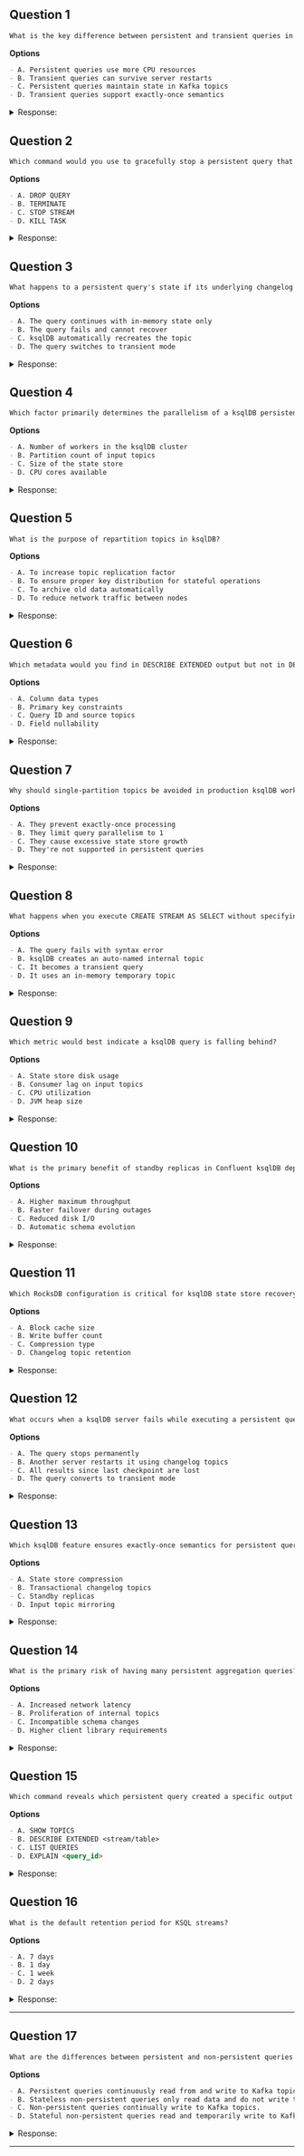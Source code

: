 ## Question 1
```markdown
What is the key difference between persistent and transient queries in ksqlDB regarding fault tolerance?
```

**Options**
```markdown
- A. Persistent queries use more CPU resources
- B. Transient queries can survive server restarts
- C. Persistent queries maintain state in Kafka topics
- D. Transient queries support exactly-once semantics
```

<details><summary>Response:</summary>

**Answer:** C

**Explanation:**
```markdown
- A. Incorrect: Resource usage isn't the key differentiator
- B. Incorrect: Transient queries are lost on restart
- C. Correct: Persistent queries use Kafka topics for state recovery
- D. Incorrect: Only persistent queries support EOS
```

</details>

## Question 2
```markdown
Which command would you use to gracefully stop a persistent query that's materializing results to a topic?
```

**Options**
```markdown
- A. DROP QUERY
- B. TERMINATE
- C. STOP STREAM
- D. KILL TASK
```

<details><summary>Response:</summary>

**Answer:** B

**Explanation:**
```markdown
- A. Incorrect: Invalid syntax
- B. Correct: TERMINATE stops queries while preserving metadata
- C. Incorrect: Used for stream definitions, not queries
- D. Incorrect: Not a ksqlDB command
```

</details>

## Question 3
```markdown
What happens to a persistent query's state if its underlying changelog topic is deleted?
```

**Options**
```markdown
- A. The query continues with in-memory state only
- B. The query fails and cannot recover
- C. ksqlDB automatically recreates the topic
- D. The query switches to transient mode
```

<details><summary>Response:</summary>

**Answer:** B

**Explanation:**
```markdown
- A. Incorrect: Persistent queries require changelog topics
- B. Correct: Changelog topics are essential for state recovery
- C. Incorrect: ksqlDB cannot recreate deleted topics
- D. Incorrect: Query types cannot change dynamically
```

</details>

## Question 4
```markdown
Which factor primarily determines the parallelism of a ksqlDB persistent query?
```

**Options**
```markdown
- A. Number of workers in the ksqlDB cluster
- B. Partition count of input topics
- C. Size of the state store
- D. CPU cores available
```

<details><summary>Response:</summary>

**Answer:** B

**Explanation:**
```markdown
- A. Incorrect: Workers distribute queries, not parallelism
- B. Correct: Parallelism matches input topic partitions
- C. Incorrect: Affects performance but not parallelism
- D. Incorrect: Resource allocation doesn't define parallelism
```

</details>

## Question 5
```markdown
What is the purpose of repartition topics in ksqlDB?
```

**Options**
```markdown
- A. To increase topic replication factor
- B. To ensure proper key distribution for stateful operations
- C. To archive old data automatically
- D. To reduce network traffic between nodes
```

<details><summary>Response:</summary>

**Answer:** B

**Explanation:**
```markdown
- A. Incorrect: Managed by Kafka, not ksqlDB
- B. Correct: Required for joins/aggregations with new keys
- C. Incorrect: Not a data archival feature
- D. Incorrect: May actually increase network traffic
```

</details>

## Question 6
```markdown
Which metadata would you find in DESCRIBE EXTENDED output but not in DESCRIBE?
```

**Options**
```markdown
- A. Column data types
- B. Primary key constraints
- C. Query ID and source topics
- D. Field nullability
```

<details><summary>Response:</summary>

**Answer:** C

**Explanation:**
```markdown
- A. Incorrect: Shown in both
- B. Incorrect: Shown in both
- C. Correct: Runtime details are EXTENDED-only
- D. Incorrect: Shown in both
```

</details>

## Question 7
```markdown
Why should single-partition topics be avoided in production ksqlDB workflows?
```

**Options**
```markdown
- A. They prevent exactly-once processing
- B. They limit query parallelism to 1
- C. They cause excessive state store growth
- D. They're not supported in persistent queries
```

<details><summary>Response:</summary>

**Answer:** B

**Explanation:**
```markdown
- A. Incorrect: EOS works with single partition
- B. Correct: No parallelism possible
- C. Incorrect: State size depends on data, not partitions
- D. Incorrect: Supported but not recommended
```

</details>

## Question 8
```markdown
What happens when you execute CREATE STREAM AS SELECT without specifying a topic?
```

**Options**
```markdown
- A. The query fails with syntax error
- B. ksqlDB creates an auto-named internal topic
- C. It becomes a transient query
- D. It uses an in-memory temporary topic
```

<details><summary>Response:</summary>

**Answer:** B

**Explanation:**
```markdown
- A. Incorrect: Valid syntax
- B. Correct: Auto-creates topics like KSQL_COL_0
- C. Incorrect: Still a persistent query
- D. Incorrect: Always uses Kafka topics
```

</details>

## Question 9
```markdown
Which metric would best indicate a ksqlDB query is falling behind?
```

**Options**
```markdown
- A. State store disk usage
- B. Consumer lag on input topics
- C. CPU utilization
- D. JVM heap size
```

<details><summary>Response:</summary>

**Answer:** B

**Explanation:**
```markdown
- A. Incorrect: Measures storage, not processing speed
- B. Correct: Lag directly indicates processing delay
- C. Incorrect: Possible cause but not direct indicator
- D. Incorrect: Memory usage doesn't equal lag
```

</details>

## Question 10
```markdown
What is the primary benefit of standby replicas in Confluent ksqlDB deployments?
```

**Options**
```markdown
- A. Higher maximum throughput
- B. Faster failover during outages
- C. Reduced disk I/O
- D. Automatic schema evolution
```

<details><summary>Response:</summary>

**Answer:** B

**Explanation:**
```markdown
- A. Incorrect: Doesn't increase throughput
- B. Correct: Maintains warm standby for recovery
- C. Incorrect: May increase I/O due to replication
- D. Incorrect: Unrelated to schemas
```

</details>

## Question 11
```markdown
Which RocksDB configuration is critical for ksqlDB state store recovery?
```

**Options**
```markdown
- A. Block cache size
- B. Write buffer count
- C. Compression type
- D. Changelog topic retention
```

<details><summary>Response:</summary>

**Answer:** D

**Explanation:**
```markdown
- A. Incorrect: Affects performance, not recovery
- B. Incorrect: Performance tuning only
- C. Incorrect: Doesn't impact recovery
- D. Correct: Changelogs must retain data for restore
```

</details>

## Question 12
```markdown
What occurs when a ksqlDB server fails while executing a persistent query?
```

**Options**
```markdown
- A. The query stops permanently
- B. Another server restarts it using changelog topics
- C. All results since last checkpoint are lost
- D. The query converts to transient mode
```

<details><summary>Response:</summary>

**Answer:** B

**Explanation:**
```markdown
- A. Incorrect: Designed for fault tolerance
- B. Correct: Persistent queries recover automatically
- C. Incorrect: Checkpoints prevent data loss
- D. Incorrect: Query type cannot change
```

</details>

## Question 13
```markdown
Which ksqlDB feature ensures exactly-once semantics for persistent queries?
```

**Options**
```markdown
- A. State store compression
- B. Transactional changelog topics
- C. Standby replicas
- D. Input topic mirroring
```

<details><summary>Response:</summary>

**Answer:** B

**Explanation:**
```markdown
- A. Incorrect: Unrelated to processing semantics
- B. Correct: Changelogs use Kafka transactions
- C. Incorrect: For availability, not semantics
- D. Incorrect: Not a ksqlDB feature
```

</details>

## Question 14
```markdown
What is the primary risk of having many persistent aggregation queries?
```

**Options**
```markdown
- A. Increased network latency
- B. Proliferation of internal topics
- C. Incompatible schema changes
- D. Higher client library requirements
```

<details><summary>Response:</summary>

**Answer:** B

**Explanation:**
```markdown
- A. Incorrect: Minimal network impact
- B. Correct: Each creates changelog/repartition topics
- C. Incorrect: Schemas are independent
- D. Incorrect: Server-side concern
```

</details>

## Question 15
```markdown
Which command reveals which persistent query created a specific output topic?
```

**Options**
```markdown
- A. SHOW TOPICS
- B. DESCRIBE EXTENDED <stream/table>
- C. LIST QUERIES
- D. EXPLAIN <query_id>
```

<details><summary>Response:</summary>

**Answer:** B

**Explanation:**
```markdown
- A. Incorrect: Shows topics but not origins
- B. Correct: Includes creating query ID
- C. Incorrect: Lists queries but not their outputs
- D. Incorrect: Shows execution plan, not metadata
```

</details>

## Question 16

```markdown
What is the default retention period for KSQL streams?
```

**Options**

```markdown
- A. 7 days
- B. 1 day
- C. 1 week
- D. 2 days
```

<details><summary>Response:</summary>

**Answer:** A

**Explanation:**

```markdown
- A. Correct, default retention period is 7 days.
- B. Incorrect, can be configured but not default.
- C. Equivalent to 7 days but default is expressed as 7 days.
- D. Incorrect, can be configured but not default.
```

</details>

---

## Question 17

```markdown
What are the differences between persistent and non-persistent queries in KSQL Kafka?
```

**Options**
```markdown
- A. Persistent queries continuously read from and write to Kafka topics.
- B. Stateless non-persistent queries only read data and do not write to Kafka topics.
- C. Non-persistent queries continually write to Kafka topics.
- D. Stateful non-persistent queries read and temporarily write to Kafka, but this data is deleted when the query is terminated.
```

<details><summary>Response:</summary>

**Answer:** A, B, D

**Explanation:**

```markdown
In Kafka, persistent queries, such as those created using CREATE STREAM AS SELECT and CREATE TABLE AS SELECT, continuously read from and write to Kafka topics. Non-persistent queries, on the other hand, do not continually write to Kafka topics. Stateless non-persistent queries, like simple SELECT ... FROM foo WHERE ..., only read data. Stateful non-persistent queries, which include operations like COUNT and JOIN, read and temporarily write to Kafka, but this data is deleted when the query is terminated.
```

</details>

---



